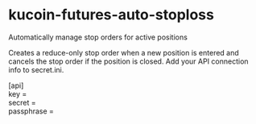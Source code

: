 # kucoin-futures-auto-stoploss
Automatically manage stop orders for active positions

Creates a reduce-only stop order when a new position is entered and cancels the stop order if the position is closed. Add your API connection info to secret.ini.

[api]  
key =  
secret =  
passphrase =  
